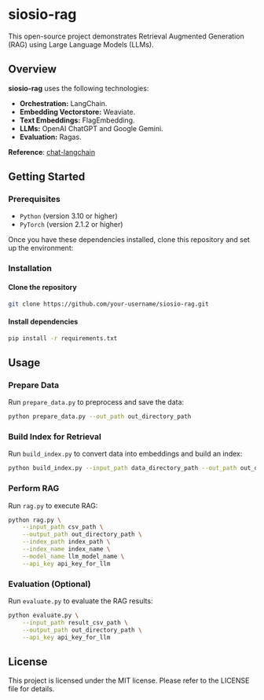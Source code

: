 # siosio-rag
This open-source project demonstrates Retrieval Augmented Generation (RAG) using Large Language Models (LLMs).

## Overview
**siosio-rag** uses the following technologies:
* **Orchestration:** LangChain.
* **Embedding Vectorstore:** Weaviate.
* **Text Embeddings:** FlagEmbedding.
* **LLMs:** OpenAI ChatGPT and Google Gemini.
* **Evaluation:** Ragas.

**Reference**:
[chat-langchain](https://github.com/langchain-ai/chat-langchain/tree/master)

## Getting Started

### Prerequisites

- `Python` (version 3.10 or higher)
- `PyTorch` (version 2.1.2 or higher)

Once you have these dependencies installed, clone this repository and set up the environment:

### Installation

#### Clone the repository

```bash
git clone https://github.com/your-username/siosio-rag.git
```

#### Install dependencies
```bash
pip install -r requirements.txt
```

## Usage

### Prepare Data
Run `prepare_data.py` to preprocess and save the data:

```bash
python prepare_data.py --out_path out_directory_path
```

### Build Index for Retrieval
Run `build_index.py` to convert data into embeddings and build an index:

```bash
python build_index.py --input_path data_directory_path --out_path out_directory_path --index_name name_for_index
```

### Perform RAG
Run `rag.py` to execute RAG:

```bash
python rag.py \
    --input_path csv_path \
    --output_path out_directory_path \
    --index_path index_path \
    --index_name index_name \
    --model_name llm_model_name \
    --api_key api_key_for_llm
```

### Evaluation (Optional)
Run `evaluate.py` to evaluate the RAG results:

```bash
python evaluate.py \
    --input_path result_csv_path \
    --output_path out_directory_path \
    --api_key api_key_for_llm
```

## License
This project is licensed under the MIT license. Please refer to the LICENSE file for details.